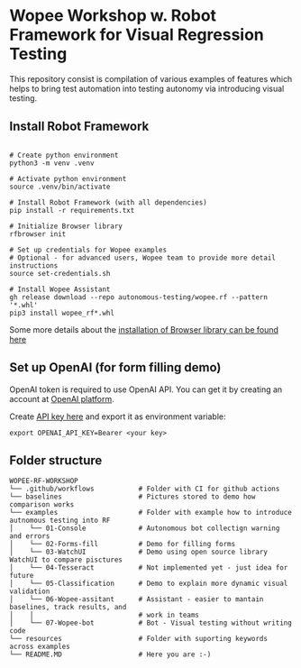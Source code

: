 # Wopee Workshop w. Robot Framework for Visual Regression Testing

This repository consist is compilation of various examples of features which
helps to bring test automation into testing autonomy via introducing visual testing.

## Install Robot Framework

```shell

# Create python environment
python3 -m venv .venv

# Activate python environment
source .venv/bin/activate

# Install Robot Framework (with all dependencies)
pip install -r requirements.txt

# Initialize Browser library
rfbrowser init

# Set up credentials for Wopee examples
# Optional - for advanced users, Wopee team to provide more detail instructions
source set-credentials.sh

# Install Wopee Assistant
gh release download --repo autonomous-testing/wopee.rf --pattern '*.whl'
pip3 install wopee_rf*.whl

```

Some more details about the [installation of Browser library can be found here](https://robotframework-browser.org/#installation)

## Set up OpenAI (for form filling demo)

OpenAI token is required to use OpenAI API. You can get it by creating an account
at [OpenAI platform](https://platform.openai.com/).

Create [API key here](https://platform.openai.com/account/api-keys) and export
it as environment variable:

```shell
export OPENAI_API_KEY=Bearer <your key>
```

## Folder structure

```shell
WOPEE-RF-WORKSHOP
└── .github/workflows           # Folder with CI for github actions
└── baselines                   # Pictures stored to demo how comparison works
└── examples                    # Folder with example how to introduce autnomous testing into RF
│    └── 01-Console             # Autonomous bot collectign warning and errors
│    └── 02-Forms-fill          # Demo for filling forms
│    └── 03-WatchUI             # Demo using open source library WatchUI to compare pisctures
│    └── 04-Tesseract           # Not implemented yet - just idea for future
│    └── 05-Classification      # Demo to explain more dynamic visual validation
│    └── 06-Wopee-assitant      # Assistant - easier to mantain baselines, track results, and
│    │                          # work in teams
│    └── 07-Wopee-bot           # Bot - Visual testing without writing code
└── resources                   # Folder with suporting keywords across examples
└── README.MD                   # Here you are :-)
```
